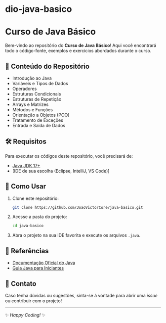 # dio-java-basico
# Curso de Java Básico

Bem-vindo ao repositório do **Curso de Java Básico**! Aqui você encontrará todo o código-fonte, exemplos e exercícios abordados durante o curso.

## 📌 Conteúdo do Repositório

- Introdução ao Java
- Variáveis e Tipos de Dados
- Operadores
- Estruturas Condicionais
- Estruturas de Repetição
- Arrays e Matrizes
- Métodos e Funções
- Orientação a Objetos (POO)
- Tratamento de Exceções
- Entrada e Saída de Dados

## 🛠 Requisitos
Para executar os códigos deste repositório, você precisará de:

- [Java JDK 17+](https://www.oracle.com/java/technologies/javase-downloads.html)
- [IDE de sua escolha (Eclipse, IntelliJ, VS Code)]

## 🚀 Como Usar
1. Clone este repositório:
   ```sh
   git clone https://github.com/JoaoVictorCore/java-basico.git
   ```
2. Acesse a pasta do projeto:
   ```sh
   cd java-basico
   ```
3. Abra o projeto na sua IDE favorita e execute os arquivos `.java`.

## 📖 Referências
- [Documentação Oficial do Java](https://docs.oracle.com/en/java/)
- [Guia Java para Iniciantes](https://www.w3schools.com/java/)

## 📩 Contato
Caso tenha dúvidas ou sugestões, sinta-se à vontade para abrir uma _issue_ ou contribuir com o projeto!

---
✨ _Happy Coding!_ ✨

